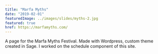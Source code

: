 ```yaml
---
title: "Marfa Myths"
date: "2019-02-01"
featuredImage: ../images/slides/myths-2.jpg
featured: true
href: https://marfamyths.com/
---
```

A page for the Marfa Myths Festival. Made with Wordpress, custom theme created in Sage. I worked on the schedule component of this site.
